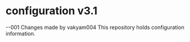 # configuration v3.1
--001 Changes made by vakyam004
This repository holds configuration information.

